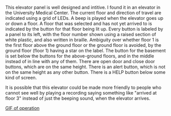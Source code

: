 This elevator panel is well designed and intitive.
I found it in an elevator in the University Medical Center.
The current floor and direction of travel are indicated using a grid of LEDs.
A beep is played when the elevator goes up or down a floor.
A floor that was selected and has not yet arrived to is indicated by the button for that floor being lit up.
Every button is labeled by a panel to its left, with the floor number shown using a raised section of white plastic, and also written in braille.
Ambiguity over whether floor 1 is the first floor above the ground floor or the ground floor is avoided, by the ground floor (floor 1) having a star on the label.
The button for the basement is set below the buttons for the above-ground floors, and in the middle instead of in line with any of them.
There are open door and close door buttons, which are on the same height.
There is an alert button, which is not on the same height as any other button.
There is a HELP button below some kind of screen.

It is possible that this elevator could be made more friendly to people who cannot see well by playing a recording saying something like "arrived at floor 3" instead of just the beeping sound, when the elevator arrives.


[GIF of operation](https://giphy.com/gifs/ZA0GQQ8kU9hw51qtSu/html5)
